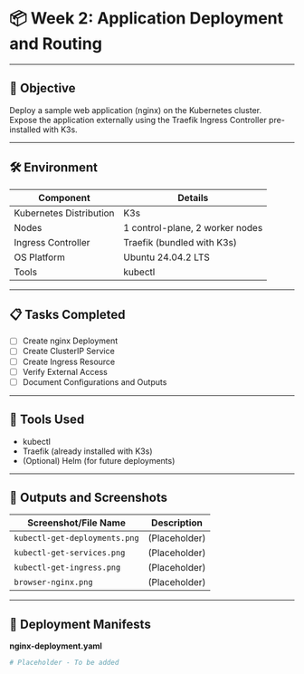 # 📦 Week 2: Application Deployment and Routing

---

## 🎯 Objective

Deploy a sample web application (nginx) on the Kubernetes cluster.  
Expose the application externally using the Traefik Ingress Controller pre-installed with K3s.

---

## 🛠 Environment

| Component               | Details |
|--------------------------|---------|
| Kubernetes Distribution  | K3s |
| Nodes                    | 1 control-plane, 2 worker nodes |
| Ingress Controller       | Traefik (bundled with K3s) |
| OS Platform              | Ubuntu 24.04.2 LTS |
| Tools                    | kubectl |

---

## 📋 Tasks Completed

- [ ] Create nginx Deployment
- [ ] Create ClusterIP Service
- [ ] Create Ingress Resource
- [ ] Verify External Access
- [ ] Document Configurations and Outputs

---

## 🔧 Tools Used

- kubectl
- Traefik (already installed with K3s)
- (Optional) Helm (for future deployments)

---

## 📸 Outputs and Screenshots

| Screenshot/File Name | Description |
|----------------------|-------------|
| `kubectl-get-deployments.png` | (Placeholder) |
| `kubectl-get-services.png`    | (Placeholder) |
| `kubectl-get-ingress.png`     | (Placeholder) |
| `browser-nginx.png`           | (Placeholder) |

---

## 📂 Deployment Manifests

**nginx-deployment.yaml**
```yaml
# Placeholder - To be added
